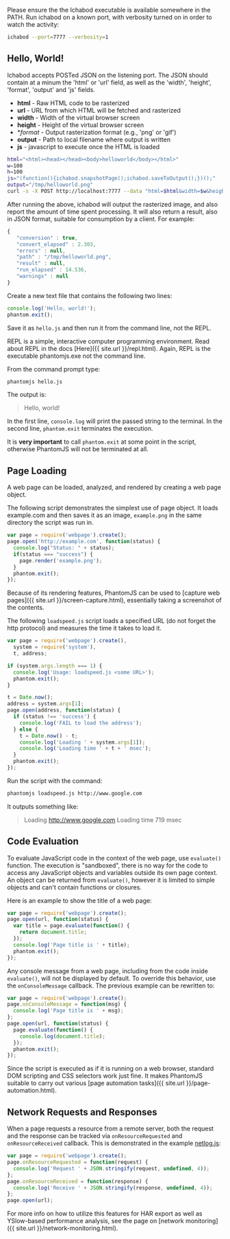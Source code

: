 Please ensure the the Ichabod executable is available somewhere in the
PATH. Run ichabod on a known port, with verbosity turned on in order
to watch the activity:

```bash
ichabod --port=7777 --verbosity=1
```

## Hello, World!

Ichabod accepts POSTed JSON on the listening port. The JSON should
contain at a minum the 'html' or 'url' field, as well as the 'width',
'height', 'format', 'output' and 'js' fields.

- **html** - Raw HTML code to be rasterized
- **url** - URL from which HTML will be fetched and rasterized
- **width** - Width of the virtual browser screen
- **height** - Height of the virtual browser screen
- **format* - Output rasterization format (e.g., 'png' or 'gif')
- **output** - Path to local filename where output is written
- **js** - javascript to execute once the HTML is loaded

```bash
html="<html><head></head><body>helloworld</body></html>"
w=100
h=100
js="(function(){ichabod.snapshotPage();ichabod.saveToOutput();})();"
output="/tmp/helloworld.png"
curl -s -X POST http://localhost:7777 --data "html=$html&width=$w&height=$h&format=png&js=$js&output=$output"
```

After running the above, ichabod will output the rasterized image, and
also report the amount of time spent processing. It will also return a
result, also in JSON format, suitable for consumption by a client. For
example:

```javascript
{
   "conversion" : true,
   "convert_elapsed" : 2.303,
   "errors" : null,
   "path" : "/tmp/helloworld.png",
   "result" : null,
   "run_elapsed" : 14.536,
   "warnings" : null
}
```                  


Create a new text file that contains the following two lines:

```javascript
console.log('Hello, world!');
phantom.exit();
```

Save it as `hello.js` and then run it from the command line, not the REPL.

REPL is a simple, interactive computer programming environment. Read about REPL in the docs [Here]({{ site.url }}/repl.html). Again, REPL is the executable phantomjs.exe not the command line.

From the command prompt type:

```bash
phantomjs hello.js
```

The output is:

> Hello, world!

In the first line, `console.log` will print the passed string to the terminal. In the second line, `phantom.exit` terminates the execution.

It is **very important** to call `phantom.exit` at some point in the script, otherwise PhantomJS will not be terminated at all.

## Page Loading

A web page can be loaded, analyzed, and rendered by creating a web page object.

The following script demonstrates the simplest use of page object. It loads example.com and then saves it as an image, `example.png` in the same directory the script was run in.

```javascript
var page = require('webpage').create();
page.open('http://example.com', function(status) {
  console.log("Status: " + status);
  if(status === "success") {
    page.render('example.png');
  }
  phantom.exit();
});
```

Because of its rendering features, PhantomJS can be used to [capture web pages]({{ site.url }}/screen-capture.html), essentially taking a screenshot of the contents.

The following `loadspeed.js` script loads a specified URL (do not forget the http protocol) and measures the time it takes to load it.

```javascript
var page = require('webpage').create(),
  system = require('system'),
  t, address;

if (system.args.length === 1) {
  console.log('Usage: loadspeed.js <some URL>');
  phantom.exit();
}

t = Date.now();
address = system.args[1];
page.open(address, function(status) {
  if (status !== 'success') {
    console.log('FAIL to load the address');
  } else {
    t = Date.now() - t;
    console.log('Loading ' + system.args[1]);
    console.log('Loading time ' + t + ' msec');
  }
  phantom.exit();
});
```

Run the script with the command:

```bash
phantomjs loadspeed.js http://www.google.com
```

It outputs something like:

> Loading http://www.google.com
> Loading time 719 msec

## Code Evaluation

To evaluate JavaScript code in the context of the web page, use `evaluate()` function. The execution is "sandboxed", there is no way for the code to access any JavaScript objects and variables outside its own page context. An object can be returned from `evaluate()`, however it is limited to simple objects and can't contain functions or closures.

Here is an example to show the title of a web page:

```javascript
var page = require('webpage').create();
page.open(url, function(status) {
  var title = page.evaluate(function() {
    return document.title;
  });
  console.log('Page title is ' + title);
  phantom.exit();
});
```

Any console message from a web page, including from the code inside `evaluate()`, will not be displayed by default. To override this behavior, use the `onConsoleMessage` callback. The previous example can be rewritten to:

```javascript
var page = require('webpage').create();
page.onConsoleMessage = function(msg) {
  console.log('Page title is ' + msg);
};
page.open(url, function(status) {
  page.evaluate(function() {
    console.log(document.title);
  });
  phantom.exit();
});
```

Since the script is executed as if it is running on a web browser, standard DOM scripting and CSS selectors work just fine. It makes PhantomJS suitable to carry out various [page automation tasks]({{ site.url }}/page-automation.html).

## Network Requests and Responses

When a page requests a resource from a remote server, both the request and the response can be tracked via `onResourceRequested` and `onResourceReceived` callback. This is demonstrated in the example [netlog.js](https://github.com/ariya/phantomjs/blob/master/examples/netlog.js):

```javascript
var page = require('webpage').create();
page.onResourceRequested = function(request) {
  console.log('Request ' + JSON.stringify(request, undefined, 4));
};
page.onResourceReceived = function(response) {
  console.log('Receive ' + JSON.stringify(response, undefined, 4));
};
page.open(url);
```

For more info on how to utilize this features for HAR export as well as YSlow-based performance analysis, see the page on [network monitoring]({{ site.url }}/network-monitoring.html).
